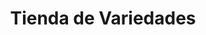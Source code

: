 ---
title: "Tienda de Variedades"
url: /ciudad-satelite/tienda-de-variedades-calle-25-b/
shop: comodidad
---
